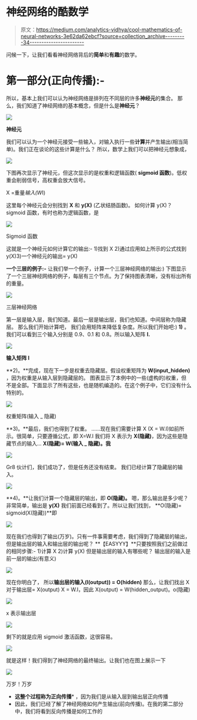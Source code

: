 # 神经网络的酷数学

> 原文：<https://medium.com/analytics-vidhya/cool-mathematics-of-neural-networks-3e62da62ebcf?source=collection_archive---------34----------------------->

问候一下，让我们看看神经网络背后的**简单**和**有趣**的数学。

# **第一部分(正向传播):-**

所以，基本上我们可以认为神经网络是排列在不同层的许多**神经元**的集合。
那么，我们知道了神经网络的基本概念，但是什么是**神经元**？

![](img/76fc233b6ced28cb78e2c9a148431a96.png)

**神经元**

我们可以认为一个神经元接受一些输入，对输入执行一些**计算**并产生输出(相当简单)。我们正在谈论的这些计算是什么？
所以，数学上我们可以把神经元想象成，

![](img/779aefb653cc5a266d463d929ba1dedd.png)

下图再次显示了神经元，但这次显示的是权重和逻辑函数( **sigmoid 函数**)。低权重会削弱信号，高权重会放大信号。

X =重量*输入(W*I)

这里每个神经元会分别找到 **X** 和 **y(X)** (乙状结肠函数)。
如何计算 y(X)？
sigmoid 函数，有时也称为逻辑函数，是

![](img/c60312379489e9bbd96184daa6c1af30.png)

Sigmoid 函数

这就是一个神经元如何计算它的输出:-
1)找到 X
2)通过应用如上所示的公式找到 y(X)3)一个神经元的输出= y(X)

**一个三层的例子:-** 让我们举一个例子，计算一个三层神经网络的输出:)
下图显示了一个三层神经网络的例子，每层有三个节点。为了保持图表清晰，没有标出所有的重量。

![](img/073fa02801aeb509d52ce7169f0e4058.png)

三层神经网络

第一层是输入层，我们知道。最后一层是输出层，我们也知道。中间层称为隐藏层。
那么我们开始计算吧，
我们会用矩阵来降低复杂度。所以我们开始吧:)
**1)** 。我们可以看到三个输入分别是 0.9、0.1 和 0.8。所以输入矩阵 **I.**

![](img/df08ff8dcf53e3eb3dcbb86465c253db.png)

**输入矩阵 I**

**2)。**完成，现在下一步是权重去隐藏层。假设权重矩阵为 **W(input_hidden)** ，因为权重是从输入层到隐藏层的。
图表显示了本例中的一些(虚构的)权重，但不是全部。下面显示了所有这些，也是随机编造的。在这个例子中，它们没有什么特别的。

![](img/c05076d3f60437e8ec96ed49b49a661c.png)

权重矩阵(输入 _ 隐藏)

**3)。**最后，我们也得到了权重。
……现在我们需要计算 X (X = W.I)如前所示。很简单，只要遵循公式，即 X=W.I
我们将 X 表示为 **X(隐藏)**，因为这些是隐藏节点的输入… **X(隐藏)= W(输入 _ 隐藏)。我**

![](img/cf2925355d08c463f0f10beb320477b6.png)

Gr8 伙计们，我们成功了，但是任务还没有结束。
我们已经计算了隐藏层的输入。

![](img/6144cd7eb15be6e7ff6fa811f4729f2a.png)

**4)。**让我们计算一个隐藏层的输出，即 **O(隐藏)。** 嗯，那么输出是多少呢？非常简单，输出是 **y(X)** 我们前面已经看到了。所以让我们找到， **O(隐藏)= sigmoid(X(隐藏))**即

![](img/1b4aab57d96ff86063d2c229902dc87a.png)

现在我们也得到了输出(万岁)。只有一件事需要考虑，我们得到了隐藏层的输出，但是输出层的输入和输出层的输出呢？
**【EASYYY】**只要按照我们之前做过的相同步骤:-
1)计算 X
2)计算 y(X)
但是输出层的输入有哪些呢？
输出层的输入是前一层的输出(有意义)

![](img/55991c4e22d6a5c6f847bebf4075c3da.png)

现在你明白了，
所以**输出层的输入(I(output)) = O(hidden)** 那么，让我们找出 X 对于输出层= X(output)
X = W.I，因此
X(output) = W(hidden_output)。o(隐藏)

![](img/4858d376231a7f416969aa2ddf2f086c.png)

x 表示输出层

![](img/9f4535f70d5ecd40658a0c19b164c11f.png)

剩下的就是应用 sigmoid 激活函数，这很容易。

![](img/2a2d60d99a57a2fc5314306ff84fa785.png)

就是这样！我们得到了神经网络的最终输出。让我们也在图上展示一下

![](img/7111d1e3391b2102dfc4f7edf1dd04c8.png)

万岁！万岁

*   ****这整个过程称为正向传播*****
    ，因为我们是从输入层到输出层正向传播
*   因此，我们已经了解了神经网络如何产生输出(前向传播)。在我的第二部分中，我们将看到反向传播是如何工作的